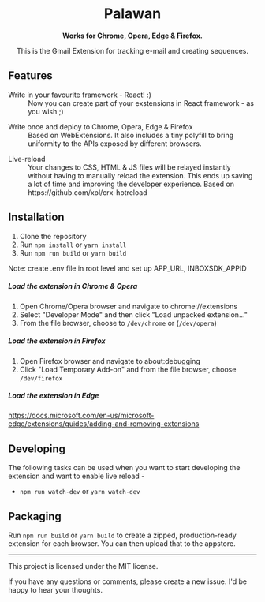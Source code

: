 <div align="center">
  <h1>
    Palawan
  </h1>

  <p>
    <strong>Works for Chrome, Opera, Edge & Firefox.</strong>
  </p>
  <p>
  This is the Gmail Extension for tracking e-mail and creating sequences.
  </p>
</div>

## Features

<dl>
  <dt>Write in your favourite framework - React! :) </dt>
  <dd>
    Now you can create part of your exstensions in React framework - as you wish ;)
  </dd>
</dl>

<dl>
  <dt>Write once and deploy to Chrome, Opera, Edge & Firefox</dt>
  <dd>
    Based on WebExtensions. It also includes a tiny polyfill to bring uniformity to the APIs exposed by different browsers.
  </dd>
</dl>

<dl>
  <dt>Live-reload</dt>
  <dd>
    Your changes to CSS, HTML & JS files will be relayed instantly without having to manually reload the extension. This ends up saving a lot of time and improving the developer experience. Based on https://github.com/xpl/crx-hotreload
  </dd>
</dl>

## Installation

1. Clone the repository
2. Run `npm install` or `yarn install`
3. Run `npm run build` or `yarn build`

Note: create .env file in root level and set up APP_URL, INBOXSDK_APPID

##### Load the extension in Chrome & Opera

1. Open Chrome/Opera browser and navigate to chrome://extensions
2. Select "Developer Mode" and then click "Load unpacked extension..."
3. From the file browser, choose to `/dev/chrome` or (`/dev/opera`)

##### Load the extension in Firefox

1. Open Firefox browser and navigate to about:debugging
2. Click "Load Temporary Add-on" and from the file browser, choose `/dev/firefox`

##### Load the extension in Edge

https://docs.microsoft.com/en-us/microsoft-edge/extensions/guides/adding-and-removing-extensions

## Developing

The following tasks can be used when you want to start developing the extension and want to enable live reload -

- `npm run watch-dev` or `yarn watch-dev`

## Packaging

Run `npm run build` or `yarn build` to create a zipped, production-ready extension for each browser. You can then upload that to the appstore.

---

This project is licensed under the MIT license.

If you have any questions or comments, please create a new issue. I'd be happy to hear your thoughts.
